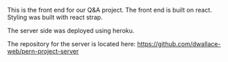 This is the front end for our Q&A project.
The front end is built on react.
Styling was built with react strap.

The server side was deployed using heroku.

The repository for the server is located here:
https://github.com/dwallace-web/pern-project-server 